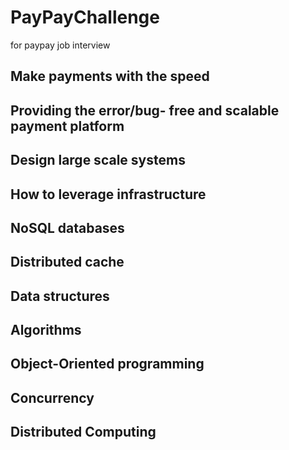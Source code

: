 # PayPayChallenge
for paypay job interview

## Make payments with the speed

## Providing the error/bug- free and scalable payment platform

## Design large scale systems

## How to leverage infrastructure

## NoSQL databases

## Distributed cache

## Data structures

## Algorithms

## Object-Oriented programming

## Concurrency

## Distributed Computing
